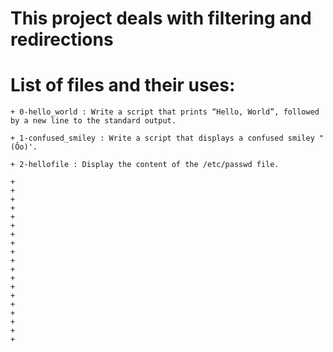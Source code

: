  # This project deals with filtering and redirections
 # List of files and their uses:

	+ 0-hello_world : Write a script that prints “Hello, World”, followed by a new line to the standard output.

	+ 1-confused_smiley : Write a script that displays a confused smiley "(Ôo)'.

    + 2-hellofile : Display the content of the /etc/passwd file.

	+
	+
	+
	+
	+
	+
	+
	+
	+
	+
	+
	+
	+
	+
	+
	+
	+
	+
	+
